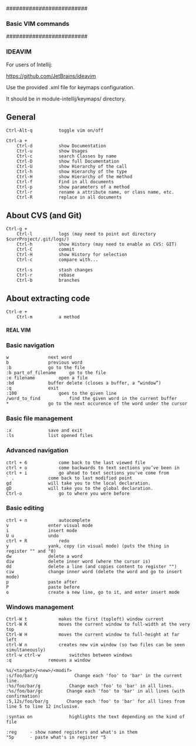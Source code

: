#########################
### Basic VIM commands 
#########################

### IDEAVIM

For users of Intellij: 

https://github.com/JetBrains/ideavim

Use the provided .xml file for keymaps configuration.

It should be in module-intellij/keymaps/ directory.


## General

```
Ctrl-Alt-q 			toggle vim on/off

Ctrl-a + 
	Ctrl-d			show Documentation
	Ctrl-u			show Usages
	Ctrl-c 			search Classes by name 
	Ctrl-D			show full Documentation
	Ctrl-U			show Hierarchy of the call
	Ctrl-h			show Hierarchy of the type
	Ctrl-H			show Hierarchy of the method
	Ctrl-f 			Find in all documents
	Ctrl-p 			show parameters of a method
	Ctrl-r 			rename a attribute name, or class name, etc.
	Ctrl-R 			replace in all documents
```

## About CVS (and Git)

```
Ctrl-g +
	Ctrl-l			logs (may need to point out directory $currProject/.git/logs/)
	Ctrl-h			show History (may need to enable as CVS: GIT) 
	Ctrl-C			commit 
	Ctrl-H			show History for selection
	Ctrl-c			compare with...

	Ctrl-s			stash changes
	Ctrl-r			rebase
	Ctrl-b			branches
```

## About extracting code

```
Ctrl-e +
	Ctrl-m			a method
```



#### REAL VIM 

### Basic navigation 

```
w				next word
b				previous word
:b				go to the file
:b part_of_filename		go to the file
:e filename			open a file
:bd				buffer delete (closes a buffer, a “window”)
:q				exit
:100				goes to the given line
/word_to_find			find the given word in the current buffer 
*				go to the next occurence of the word under the cursor
```

### Basic file management

```
:x				save and exit 
:ls				list opened files
```

### Advanced navigation 

```
ctrl + 6			come back to the last viewed file
ctrl + o			come backwards to text sections you’ve been in 
ctrl + i			go ahead to text sections you've come from
` .				come back to last modified point 
gd 				will take you to the local declaration.
gD 				will take you to the global declaration.
Ctrl-o				go to where you were before
```

### Basic editing

```
ctrl + n			autocomplete
v				enter visual mode
i				insert mode
U u				undo
ctrl + R			redo
y				yank, copy (in visual mode) (puts the thing in register "" and "0)
dw				delete a word
diw				delete inner word (where the cursor is)
dd				delete a line (and copies content to register "")
ciw				change inner word (delete the word and go to insert mode) 
p				paste after
P				paste before
o				create a new line, go to it, and enter insert mode
```

### Windows management

```
Ctrl-W t			makes the first (topleft) window current
Ctrl-W K			moves the current window to full-width at the very top
Ctrl-W H			moves the current window to full-height at far left
ctrl-W n			creates new vim window (so two files can be seen simultaneously)
ctrl-w ctrl-w 			switches between windows
:q				removes a window

%s/<target>/<new>/<modif>
:s/foo/bar/g              Change each 'foo' to 'bar' in the current line.
:%s/foo/bar/g           Change each 'foo' to 'bar' in all lines.
:%s/foo/bar/gc         Change each 'foo' to 'bar' in all lines (with confirmation)
:5,12s/foo/bar/g       Change each 'foo' to 'bar' for all lines from line 5 to line 12 inclusive.

:syntax on              highlights the text depending on the kind of file 

:reg     - show named registers and what's in them
"5p      - paste what's in register "5
```




